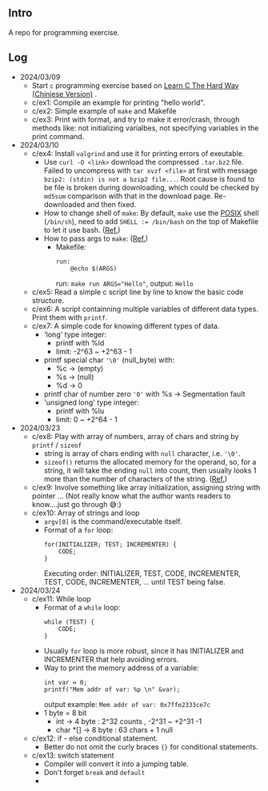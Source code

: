 ## **Intro**
A repo for programming exercise.

## **Log**
* 2024/03/09
  - Start `c` programming exercise based on [Learn C The Hard Way (Chiniese Version)](https://www.cntofu.com/book/25/index.html) .
  - c/ex1: Compile an example for printing "hello world".
  - c/ex2: Simple example of `make` and Makefile
  - c/ex3: Print with format, and try to make it error/crash, through methods like: not initializing varialbes, not specifying variables in the print command.
* 2024/03/10
  - c/ex4: Install `valgrind` and use it for printing errors of exeutable.
    - Use `curl -O <link>` download the compressed `.tar.bz2` file. Failed to uncompress with `tar xvzf <file>` at first with message `bzip2: (stdin) is not a bzip2 file...`. Root cause is found to be file is broken during downloading, which could be checked by `md5sum` comparison with that in the download page. Re-downloaded and then fixed.
    - How to change shell of `make`: By default, `make` use the [POSIX](## "Portable Operating System Interface") shell (`/bin/sh`), need to add `SHELL := /bin/bash` on the top of Makefile to let it use bash. ([Ref.](https://stackoverflow.com/questions/589276/how-can-i-use-bash-syntax-in-makefile-targets))
    - How to pass args to `make`: ([Ref.](https://stackoverflow.com/questions/2214575/passing-arguments-to-make-run))
        -  Makefile: 
           ```
           run:
               @echo $(ARGS)
           ```
           run: `make run ARGS="Hello"`, 
           output: `Hello`
  - c/ex5: Read a simple c script line by line to know the basic code structure.
  - c/ex6: A script containning multiple variables of different data types. Print them with `printf`.
  - c/ex7: A simple code for knowing different types of data. 
    - 'long' type integer:
        - printf with %ld
        - limit: -2^63 ~ +2^63 - 1
    - printf special char `'\0'` (null_byte) with:
        - %c -> (empty) 
        - %s -> (null)
        - %d -> 0
    - printf char of number zero `'0'` with %s -> Segmentation fault
    - 'unsigned long' type integer:
        - printf with %lu
        - limit: 0 ~ +2^64 - 1
* 2024/03/23
  - c/ex8: Play with array of numbers, array of chars and string by `printf` / `sizeof`
    - string is array of chars ending with `null` character, i.e. `'\0'`.
    - `sizeof()` returns the allocated memory for the operand, so, for a string, it will take the ending `null` into count, then usually looks 1 more than the number of characters of the string. ([Ref.](https://www.quora.com/What-is-the-difference-between-strlen-and-sizeof-in-C-programming-language))
  - c/ex9: Involve something like array initialization, assigning string with pointer ... (Not really know what the author wants readers to know....just go through 😅:)
  - c/ex10: Array of strings and loop
    - `argv[0]` is the command/executable itself.
    - Format of a `for` loop:
        ```
        for(INITIALIZER; TEST; INCREMENTER) {
            CODE;
        }
        ```
      Executing order: INITIALIZER, TEST, CODE, INCREMENTER, TEST, CODE, INCREMENTER, ... until TEST being false.
* 2024/03/24
  - c/ex11: While loop
    - Format of a `while` loop:
        ```
        while (TEST) {
            CODE;
        }
        ```
    - Usually `for` loop is more robust, since it has INITIALIZER and INCREMENTER that help avoiding errors.
    - Way to print the memory address of a variable:
        ```
        int var = 0;
        printf("Mem addr of var: %p \n" &var);
        ```
        output example: ```Mem addr of var: 0x7ffe2333ce7c ```
    - 1 byte = 8 bit
        - int -> 4 byte : 2^32 counts , -2^31 ~ +2^31 -1 
        - char *[] -> 8 byte : 63 chars + 1 null
  - c/ex12: if - else conditional statement.
    - Better do not omit the curly braces `{}` for conditional statements.
  - c/ex13: switch statement
    - Compiler will convert it into a jumping table.
    - Don't forget `break` and `default`
    - 
